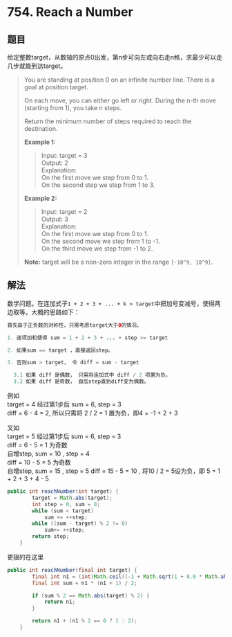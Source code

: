 # 754. Reach a Number

## 题目

给定整数target，从数轴的原点0出发，第n步可向左或向右走n格，求最少可以走几步就能到达target。

>You are standing at position 0 on an infinite number line. There is a goal at position target.
>
>On each move, you can either go left or right. During the n-th move (starting from 1), you take n steps.
>
>Return the minimum number of steps required to reach the destination.
>
>**Example 1:**
>
>>Input: target = 3  
>>Output: 2  
>>Explanation:  
>>On the first move we step from 0 to 1.  
>>On the second step we step from 1 to 3.  
>
>**Example 2:**
>
>>Input: target = 2  
>>Output: 3  
>>Explanation:  
>>On the first move we step from 0 to 1.  
>>On the second move we step  from 1 to -1.  
>>On the third move we step from -1 to 2.
>
>**Note:**
>target will be a non-zero integer in the range `[-10^9, 10^9]`.

## 解法

数学问题。在连加式子`1 + 2 + 3 + ... + k > target`中把加号变减号，使得两边取等。大概的思路如下：

```java
首先由于正负数的对称性，只需考虑target大于0的情况。  

1. 逐项加和使得 sum = 1 + 2 + 3 + ... + step >= target

2. 如果sum == target ，直接返回step。

3. 否则sum > target， 令 diff = sum - target

  3.1 如果 diff 是偶数， 只需将连加式中 diff / 2 项置为负。
  3.2 如果 diff 是奇数， 自加step直到diff变为偶数。
```

例如  
target = 4 经过第1步后 sum = 6, step = 3  
diff = 6 - 4 = 2, 所以只需将 2 / 2 = 1 置为负，即4 = -1 + 2 + 3

又如  
target = 5 经过第1步后 sum = 6, step = 3  
diff = 6 - 5 = 1 为奇数  
自增step, sum = 10 , step = 4  
diff = 10 - 5 = 5 为奇数  
自增step, sum = 15 , step = 5
diff = 15 - 5 = 10 , 将10 / 2 = 5设为负，即 5 = 1 + 2 + 3 + 4 - 5

```java
public int reachNumber(int target) {
        target = Math.abs(target);
        int step = 0, sum = 0;
        while (sum < target)
            sum += ++step;
        while ((sum - target) % 2 != 0)
            sum+= ++step;
        return step;
    }
```

更狠的在这里

```java
public int reachNumber(final int target) {
        final int n1 = (int)Math.ceil((-1 + Math.sqrt(1 + 8.0 * Math.abs(target))) / 2);
        final int sum = n1 * (n1 + 1) / 2;

        if (sum % 2 == Math.abs(target) % 2) {
            return n1;
        }

        return n1 + (n1 % 2 == 0 ? 1 : 2);
    }
```
